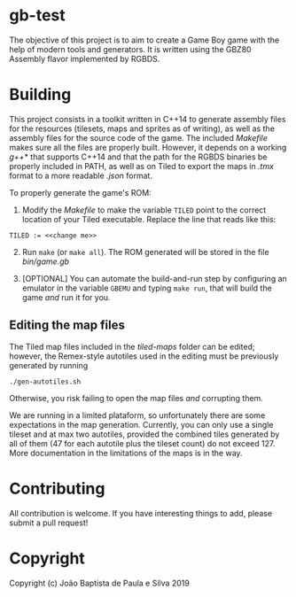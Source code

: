 gb-test
=======
The objective of this project is to aim to create a Game Boy game with the help of modern tools and generators. It is written using the GBZ80 Assembly flavor implemented by RGBDS.

Building
========
This project consists in a toolkit written in C++14 to generate assembly files for the resources (tilesets, maps and sprites as of writing), as well as the assembly files for the source code of the game. The included *Makefile* makes sure all the files are properly built. However, it depends on a working *g++** that supports C++14 and that the path for the RGBDS binaries be properly included in PATH, as well as on Tiled to export the maps in *.tmx* format to a more readable *.json* format.

To properly generate the game's ROM:

1. Modify the *Makefile* to make the variable `TILED` point to the correct location of your Tiled executable. Replace the line that reads like this:

```
TILED := <<change me>>
```

2. Run `make` (or `make all`). The ROM generated will be stored in the file *bin/game.gb*

3. [OPTIONAL] You can automate the build-and-run step by configuring an emulator in the variable `GBEMU` and typing `make run`, that will build the game *and* run it for you.

Editing the map files
---------------------
The Tiled map files included in the _tiled-maps_ folder can be edited; however, the Remex-style autotiles used in the editing must be previously generated by running
```
./gen-autotiles.sh
```
Otherwise, you risk failing to open the map files _and_ corrupting them.

We are running in a limited plataform, so unfortunately there are some expectations in the map generation. Currently, you can only use a single tileset and at max two autotiles, provided the combined tiles generated by all of them (47 for each autotile plus the tileset count) do not exceed 127. More documentation in the limitations of the maps is in the way.

Contributing
============
All contribution is welcome. If you have interesting things to add, please submit a pull request!

Copyright
=========
Copyright (c) João Baptista de Paula e Silva 2019